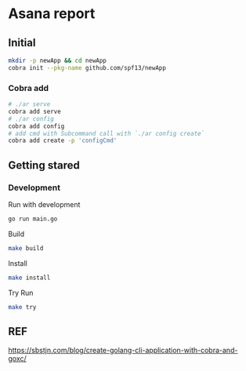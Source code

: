 # Asana report

## Initial

```sh
mkdir -p newApp && cd newApp
cobra init --pkg-name github.com/spf13/newApp
```

### Cobra add

```sh
# ./ar serve
cobra add serve
# ./ar config
cobra add config
# add cmd with Subcommand call with `./ar config create`
cobra add create -p 'configCmd'
```

## Getting stared

### Development

Run with development

```sh
go run main.go
```

Build

```sh
make build
```

Install

```sh
make install
```

Try Run

```sh
make try
```

## REF

https://sbstjn.com/blog/create-golang-cli-application-with-cobra-and-goxc/
